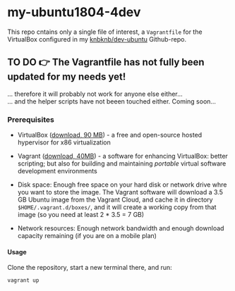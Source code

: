 # my-ubuntu1804-4dev

This repo cntains only a single file of interest, a `Vagrantfile` for the VirtualBox configured in my [knbknb/dev-ubuntu](https://github.com/knbknb/dev-ubuntu) Github-repo.

## TO DO :point_right:  The Vagrantfile has not fully been updated for my needs yet!

... therefore it will probably not work for anyone else either...  
... and the helper scripts have not beeen touched either. Coming soon...

### Prerequisites

- VirtualBox ([download, 90 MB](https://www.virtualbox.org/wiki/Downloads)) - a free and open-source hosted hypervisor for x86 virtualization
- Vagrant ([download, 40MB](https://www.vagrantup.com/downloads.html)) - a software for enhancing VirtualBox: better scripting; but also for building and maintaining *portable* virtual software development environments

- Disk space: Enough free space on your hard disk or network drive whre you want to store the image. The Vagrant software will download a 3.5 GB Ubuntu image from the Vagrant Cloud, and cache it in directory `$HOME/.vagrant.d/boxes/`, and it will create a working copy from that image (so you need at least 2 * 3.5 = 7 GB)
- Network resources: Enough network bandwidth and enough download capacity remaining (if you are on a mobile plan)

#### Usage

Clone the repository, start a new terminal there, and run:

```sh
vagrant up
```
